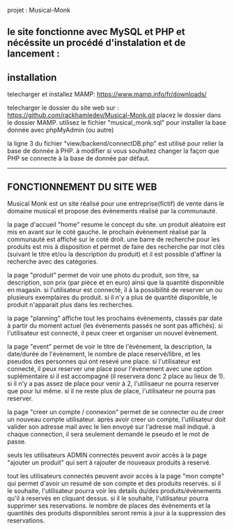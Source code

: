 projet : Musical-Monk

le site fonctionne avec MySQL et PHP et nécéssite un procédé d'instalation et de lancement :
-----------------
installation
------------------
telecharger et installez MAMP: https://www.mamp.info/fr/downloads/


telecharger le dossier du site web sur : https://github.com/rackhamledev/Musical-Monk.git
placez le dossier dans le dossier MAMP.
utilisez le fichier "musical_monk.sql" pour installer la base donnée avec phpMyAdmin (ou autre)

la ligne 3 du fichier "view/backend/connectDB.php" est utilisé pour relier la base de donnée à PHP. à modifier si vous souhaitez changer la façon que PHP se connecte à la base de donnée par défaut.


----------------
FONCTIONNEMENT DU SITE WEB
----------------

Musical Monk est un site réalisé pour une entreprise(fictif) de vente dans le domaine musical et propose des évènements réalisé par la communauté.

la page d'accueil "home" resume le concept du site. un produit aléatoire est mis en avant sur le coté gauche. le prochain évènement réalisé par la communauté est affiché sur le coté droit.
une barre de recherche pour les produits est mis à disposition et permet de faire des recherche par mot clés (suivant le titre et/ou la description du produit) et il est possible d'affiner la recherche avec des catégories.

la page "produit" permet de voir une photo du produit, son titre, sa description, son prix (par pièce et en euro) ainsi que la quantité disponnible en magasin. si l'utilisateur est connecté, il à la possibilité de reserver un ou plusieurs exemplaires du produit. si il n'y a plus de quantité disponible, le produit n'apparait plus dans les recherches.

la page "planning" affiche tout les prochains évènements, classés par date à partir du moment actuel (les évènements passés ne sont pas affichés). si l'utilisateur est connecté, il peux creer et organiser un nouvel évènement.

la page "event" permet de voir le titre de l'évènement, la description, la date/durée de l'évènement, le nombre de place reservé/libre, et les pseudos des personnes qui ont resevé une place. si l'utilisateur est connecté, il peux reserver une place pour l'évènement avec une option suplémentaire si il est accompagné (il reservera donc 2 place au lieux de 1). si il n'y a pas assez de place pour venir à 2, l'utilisaeur ne pourra reserver que pour lui même. si il ne reste plus de place, l'utilisateur ne pourra pas reserver.

la page "creer un compte / connexion" permet de se connecter ou de creer un nouveau compte utilisateur. après avoir creer un compte, l'utilisateur doit valider son adresse mail avec le lien envoyé sur l'adresse mail indiqué. à chaque connection, il sera seulement demandé le pseudo et le mot de passe.

seuls les utilisateurs ADMIN connectés peuvent avoir accès à la page "ajouter un produit" qui sert à rajouter de nouveaux produits à reservé.

tout les utilisateurs connectés peuvent avoir accès à la page "mon compte" qui permet d'avoir un resumé de son compte et des produits reservés.
si il le souhaite, l'utilisateur pourra voir les details du/des produits/évènements qu'il à reservés en cliquant dessus.
si il le souhaite, l'utilisateur pourra supprimer ses reservations. le nombre de places des évènements et la quantités des produits disponnibles seront remis à jour à la suppression des reservations.